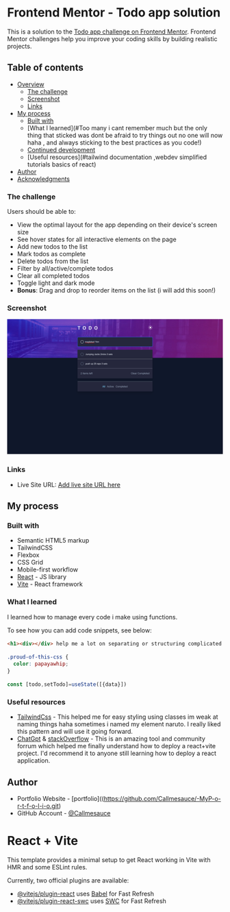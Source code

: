 # Frontend Mentor - Todo app solution

This is a solution to the [Todo app challenge on Frontend Mentor](https://www.frontendmentor.io/challenges/todo-app-Su1_KokOW). Frontend Mentor challenges help you improve your coding skills by building realistic projects.

## Table of contents

- [Overview](#overview)
  - [The challenge](#the-challenge)
  - [Screenshot](#screenshot)
  - [Links](#links)
- [My process](#my-process)
  - [Built with](#ReactJsWithTailwindCss)
  - [What I learned](#Too many i cant remember much but the only thing that sticked was dont be afraid to try things out no one will now haha , and always sticking to the best practices as you code!)
  - [Continued development](#continued-development)
  - [Useful resources](#tailwind documentation ,webdev simplified tutorials basics of react)
- [Author](#zeusOrilla)
- [Acknowledgments](#acknowledgments)

### The challenge

Users should be able to:

- View the optimal layout for the app depending on their device's screen size
- See hover states for all interactive elements on the page
- Add new todos to the list
- Mark todos as complete
- Delete todos from the list
- Filter by all/active/complete todos
- Clear all completed todos
- Toggle light and dark mode
- **Bonus**: Drag and drop to reorder items on the list (i will add this soon!)

### Screenshot

![](./todoReactsc1.png)

### Links

- Live Site URL: [Add live site URL here](https://callmesauce.github.io/FrontEndMentor-TodoList/)

## My process

### Built with

- Semantic HTML5 markup
- TailwindCSS
- Flexbox
- CSS Grid
- Mobile-first workflow
- [React](https://reactjs.org/) - JS library
- [Vite](https://vitejs.dev/) - React framework

### What I learned

I learned how to manage every code i make using functions.

To see how you can add code snippets, see below:

```html
<h1><div></div> help me a lot on separating or structuring complicated stuffs</h1>
```

```css
.proud-of-this-css {
  color: papayawhip;
}
```

```js
const [todo,setTodo]=useState([{data}])
```


### Useful resources

- [TailwindCss](https://tailwindcss.com/) - This helped me for easy styling using classes im weak at naming things haha sometimes i named my element naruto. I really liked this pattern and will use it going forward.
- [ChatGpt](https://chat.openai.com/) & [stackOverflow](https://stackoverflow.com/) - This is an amazing tool and community forrum which helped me finally understand how to deploy a react+vite project. I'd recommend it to anyone still learning how to deploy a react application.

## Author

- Portfolio Website - [portfolio]((https://github.com/Callmesauce/-MyP-o-r-t-f-o-l-i-o.git)
- GitHub Account - [@Callmesauce](https://github.com/Callmesauce/)

# React + Vite

This template provides a minimal setup to get React working in Vite with HMR and some ESLint rules.

Currently, two official plugins are available:

- [@vitejs/plugin-react](https://github.com/vitejs/vite-plugin-react/blob/main/packages/plugin-react/README.md) uses [Babel](https://babeljs.io/) for Fast Refresh
- [@vitejs/plugin-react-swc](https://github.com/vitejs/vite-plugin-react-swc) uses [SWC](https://swc.rs/) for Fast Refresh
